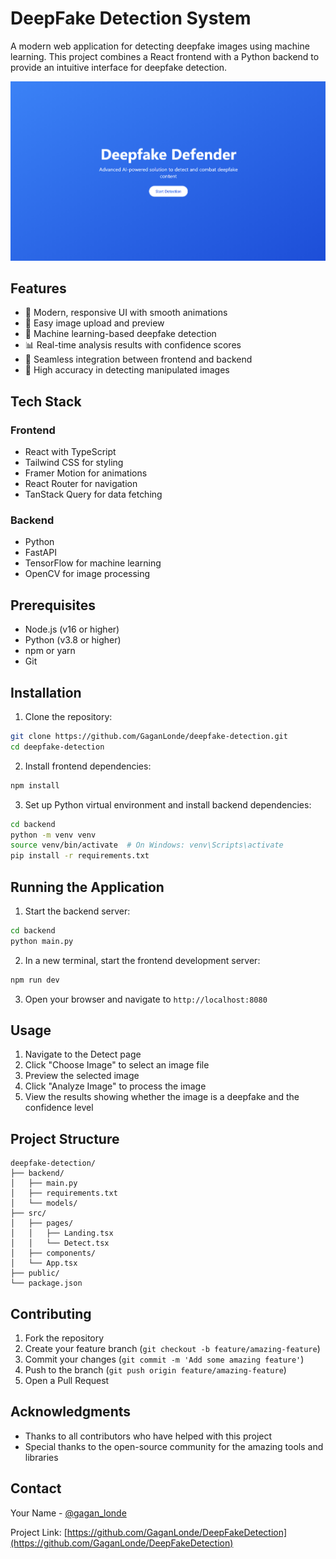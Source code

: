 # DeepFake Detection System

A modern web application for detecting deepfake images using machine learning. This project combines a React frontend with a Python backend to provide an intuitive interface for deepfake detection.

![Project Screenshot](public/screenshot.png)

## Features

- 🎨 Modern, responsive UI with smooth animations
- 📸 Easy image upload and preview
- 🤖 Machine learning-based deepfake detection
- 📊 Real-time analysis results with confidence scores
- 🔄 Seamless integration between frontend and backend
- 🎯 High accuracy in detecting manipulated images

## Tech Stack

### Frontend

- React with TypeScript
- Tailwind CSS for styling
- Framer Motion for animations
- React Router for navigation
- TanStack Query for data fetching

### Backend

- Python
- FastAPI
- TensorFlow for machine learning
- OpenCV for image processing

## Prerequisites

- Node.js (v16 or higher)
- Python (v3.8 or higher)
- npm or yarn
- Git

## Installation

1. Clone the repository:

```bash
git clone https://github.com/GaganLonde/deepfake-detection.git
cd deepfake-detection
```

2. Install frontend dependencies:

```bash
npm install
```

3. Set up Python virtual environment and install backend dependencies:

```bash
cd backend
python -m venv venv
source venv/bin/activate  # On Windows: venv\Scripts\activate
pip install -r requirements.txt
```

## Running the Application

1. Start the backend server:

```bash
cd backend
python main.py
```

2. In a new terminal, start the frontend development server:

```bash
npm run dev
```

3. Open your browser and navigate to `http://localhost:8080`

## Usage

1. Navigate to the Detect page
2. Click "Choose Image" to select an image file
3. Preview the selected image
4. Click "Analyze Image" to process the image
5. View the results showing whether the image is a deepfake and the confidence level

## Project Structure

```
deepfake-detection/
├── backend/
│   ├── main.py
│   ├── requirements.txt
│   └── models/
├── src/
│   ├── pages/
│   │   ├── Landing.tsx
│   │   └── Detect.tsx
│   ├── components/
│   └── App.tsx
├── public/
└── package.json
```

## Contributing

1. Fork the repository
2. Create your feature branch (`git checkout -b feature/amazing-feature`)
3. Commit your changes (`git commit -m 'Add some amazing feature'`)
4. Push to the branch (`git push origin feature/amazing-feature`)
5. Open a Pull Request

## Acknowledgments

- Thanks to all contributors who have helped with this project
- Special thanks to the open-source community for the amazing tools and libraries

## Contact

Your Name - [@gagan_londe](https://x.com/gagan_londe?t=cbrm8mkuG2PL8IviyT3_IQ&s=08)

Project Link: [https://github.com/GaganLonde/DeepFakeDetection](https://github.com/GaganLonde/DeepFakeDetection)
